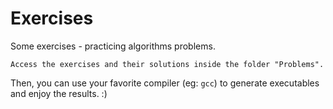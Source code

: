 # Exercises
Some exercises - practicing algorithms problems.

```
Access the exercises and their solutions inside the folder "Problems".
```

Then, you can use your favorite compiler (eg: `gcc`) to generate executables and enjoy the results. :)